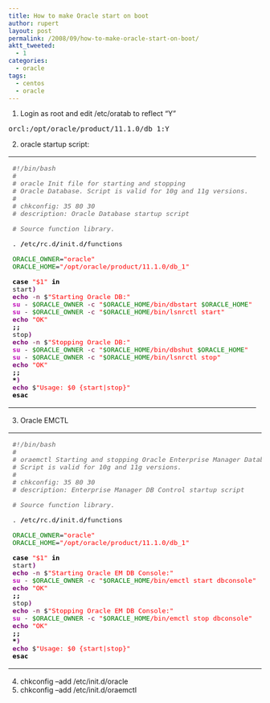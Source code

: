 ```yaml
---
title: How to make Oracle start on boot
author: rupert
layout: post
permalink: /2008/09/how-to-make-oracle-start-on-boot/
aktt_tweeted:
  - 1
categories:
  - oracle
tags:
  - centos
  - oracle
---
```

1. Login as root and edit /etc/oratab to reflect &#8220;Y&#8221;

<pre>orcl:/opt/oracle/product/11.1.0/db_1:Y
</pre>

2. oracle startup script:

<div class="wp_syntax">
  <table>
    <tr>
      <td class="code">
        <pre class="bash" style="font-family:monospace;"><span style="color: #666666; font-style: italic;">#!/bin/bash</span>
<span style="color: #666666; font-style: italic;">#</span>
<span style="color: #666666; font-style: italic;"># oracle Init file for starting and stopping</span>
<span style="color: #666666; font-style: italic;"># Oracle Database. Script is valid for 10g and 11g versions.</span>
<span style="color: #666666; font-style: italic;">#</span>
<span style="color: #666666; font-style: italic;"># chkconfig: 35 80 30</span>
<span style="color: #666666; font-style: italic;"># description: Oracle Database startup script</span>
&nbsp;
<span style="color: #666666; font-style: italic;"># Source function library.</span>
&nbsp;
. <span style="color: #000000; font-weight: bold;">/</span>etc<span style="color: #000000; font-weight: bold;">/</span>rc.d<span style="color: #000000; font-weight: bold;">/</span>init.d<span style="color: #000000; font-weight: bold;">/</span>functions
&nbsp;
<span style="color: #007800;">ORACLE_OWNER</span>=<span style="color: #ff0000;">"oracle"</span>
<span style="color: #007800;">ORACLE_HOME</span>=<span style="color: #ff0000;">"/opt/oracle/product/11.1.0/db_1"</span>
&nbsp;
<span style="color: #000000; font-weight: bold;">case</span> <span style="color: #ff0000;">"$1"</span> <span style="color: #000000; font-weight: bold;">in</span>
start<span style="color: #7a0874; font-weight: bold;">&#41;</span>
<span style="color: #7a0874; font-weight: bold;">echo</span> <span style="color: #660033;">-n</span> $<span style="color: #ff0000;">"Starting Oracle DB:"</span>
<span style="color: #c20cb9; font-weight: bold;">su</span> - <span style="color: #007800;">$ORACLE_OWNER</span> <span style="color: #660033;">-c</span> <span style="color: #ff0000;">"<span style="color: #007800;">$ORACLE_HOME</span>/bin/dbstart <span style="color: #007800;">$ORACLE_HOME</span>"</span>
<span style="color: #c20cb9; font-weight: bold;">su</span> - <span style="color: #007800;">$ORACLE_OWNER</span> <span style="color: #660033;">-c</span> <span style="color: #ff0000;">"<span style="color: #007800;">$ORACLE_HOME</span>/bin/lsnrctl start"</span>
<span style="color: #7a0874; font-weight: bold;">echo</span> <span style="color: #ff0000;">"OK"</span>
<span style="color: #000000; font-weight: bold;">;;</span>
stop<span style="color: #7a0874; font-weight: bold;">&#41;</span>
<span style="color: #7a0874; font-weight: bold;">echo</span> <span style="color: #660033;">-n</span> $<span style="color: #ff0000;">"Stopping Oracle DB:"</span>
<span style="color: #c20cb9; font-weight: bold;">su</span> - <span style="color: #007800;">$ORACLE_OWNER</span> <span style="color: #660033;">-c</span> <span style="color: #ff0000;">"<span style="color: #007800;">$ORACLE_HOME</span>/bin/dbshut <span style="color: #007800;">$ORACLE_HOME</span>"</span>
<span style="color: #c20cb9; font-weight: bold;">su</span> - <span style="color: #007800;">$ORACLE_OWNER</span> <span style="color: #660033;">-c</span> <span style="color: #ff0000;">"<span style="color: #007800;">$ORACLE_HOME</span>/bin/lsnrctl stop"</span>
<span style="color: #7a0874; font-weight: bold;">echo</span> <span style="color: #ff0000;">"OK"</span>
<span style="color: #000000; font-weight: bold;">;;</span>
<span style="color: #000000; font-weight: bold;">*</span><span style="color: #7a0874; font-weight: bold;">&#41;</span>
<span style="color: #7a0874; font-weight: bold;">echo</span> $<span style="color: #ff0000;">"Usage: $0 {start|stop}"</span>
<span style="color: #000000; font-weight: bold;">esac</span></pre>
      </td>
    </tr>
  </table>
</div>

3. Oracle EMCTL

<div class="wp_syntax">
  <table>
    <tr>
      <td class="code">
        <pre class="bash" style="font-family:monospace;"><span style="color: #666666; font-style: italic;">#!/bin/bash</span>
<span style="color: #666666; font-style: italic;">#</span>
<span style="color: #666666; font-style: italic;"># oraemctl Starting and stopping Oracle Enterprise Manager Database Control.</span>
<span style="color: #666666; font-style: italic;"># Script is valid for 10g and 11g versions.</span>
<span style="color: #666666; font-style: italic;">#</span>
<span style="color: #666666; font-style: italic;"># chkconfig: 35 80 30</span>
<span style="color: #666666; font-style: italic;"># description: Enterprise Manager DB Control startup script</span>
&nbsp;
<span style="color: #666666; font-style: italic;"># Source function library.</span>
&nbsp;
. <span style="color: #000000; font-weight: bold;">/</span>etc<span style="color: #000000; font-weight: bold;">/</span>rc.d<span style="color: #000000; font-weight: bold;">/</span>init.d<span style="color: #000000; font-weight: bold;">/</span>functions
&nbsp;
<span style="color: #007800;">ORACLE_OWNER</span>=<span style="color: #ff0000;">"oracle"</span>
<span style="color: #007800;">ORACLE_HOME</span>=<span style="color: #ff0000;">"/opt/oracle/product/11.1.0/db_1"</span>
&nbsp;
<span style="color: #000000; font-weight: bold;">case</span> <span style="color: #ff0000;">"$1"</span> <span style="color: #000000; font-weight: bold;">in</span>
start<span style="color: #7a0874; font-weight: bold;">&#41;</span>
<span style="color: #7a0874; font-weight: bold;">echo</span> <span style="color: #660033;">-n</span> $<span style="color: #ff0000;">"Starting Oracle EM DB Console:"</span>
<span style="color: #c20cb9; font-weight: bold;">su</span> - <span style="color: #007800;">$ORACLE_OWNER</span> <span style="color: #660033;">-c</span> <span style="color: #ff0000;">"<span style="color: #007800;">$ORACLE_HOME</span>/bin/emctl start dbconsole"</span>
<span style="color: #7a0874; font-weight: bold;">echo</span> <span style="color: #ff0000;">"OK"</span>
<span style="color: #000000; font-weight: bold;">;;</span>
stop<span style="color: #7a0874; font-weight: bold;">&#41;</span>
<span style="color: #7a0874; font-weight: bold;">echo</span> <span style="color: #660033;">-n</span> $<span style="color: #ff0000;">"Stopping Oracle EM DB Console:"</span>
<span style="color: #c20cb9; font-weight: bold;">su</span> - <span style="color: #007800;">$ORACLE_OWNER</span> <span style="color: #660033;">-c</span> <span style="color: #ff0000;">"<span style="color: #007800;">$ORACLE_HOME</span>/bin/emctl stop dbconsole"</span>
<span style="color: #7a0874; font-weight: bold;">echo</span> <span style="color: #ff0000;">"OK"</span>
<span style="color: #000000; font-weight: bold;">;;</span>
<span style="color: #000000; font-weight: bold;">*</span><span style="color: #7a0874; font-weight: bold;">&#41;</span>
<span style="color: #7a0874; font-weight: bold;">echo</span> $<span style="color: #ff0000;">"Usage: $0 {start|stop}"</span>
<span style="color: #000000; font-weight: bold;">esac</span></pre>
      </td>
    </tr>
  </table>
</div>

4. chkconfig &#8211;add /etc/init.d/oracle  
5. chkconfig &#8211;add /etc/init.d/oraemctl
